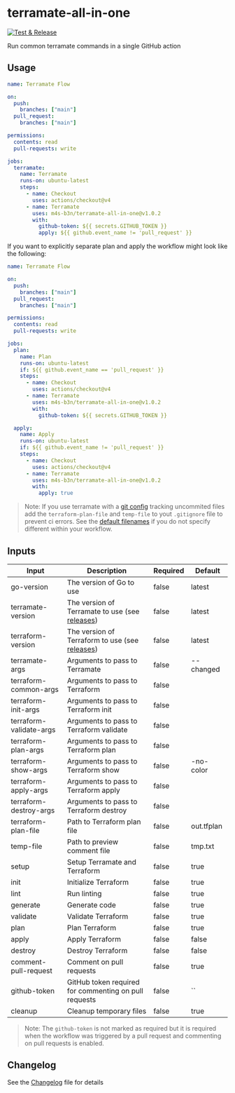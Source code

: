 # terramate-all-in-one

[![Test & Release](https://github.com/m4s-b3n/terramate-all-in-one/actions/workflows/test-and-release.yml/badge.svg)](https://github.com/m4s-b3n/terramate-all-in-one/actions/workflows/test-and-release.yml)

Run common terramate commands in a single GitHub action

## Usage

```yaml
name: Terramate Flow

on:
  push:
    branches: ["main"]
  pull_request:
    branches: ["main"]

permissions:
  contents: read
  pull-requests: write

jobs:
  terramate:
    name: Terramate
    runs-on: ubuntu-latest
    steps:
      - name: Checkout
        uses: actions/checkout@v4
      - name: Terramate
        uses: m4s-b3n/terramate-all-in-one@v1.0.2
        with:
          github-token: ${{ secrets.GITHUB_TOKEN }}
          apply: ${{ github.event_name != 'pull_request' }}
```

If you want to explicitly separate plan and apply the workflow might look like the following:

```yaml
name: Terramate Flow

on:
  push:
    branches: ["main"]
  pull_request:
    branches: ["main"]

permissions:
  contents: read
  pull-requests: write

jobs:
  plan:
    name: Plan
    runs-on: ubuntu-latest
    if: ${{ github.event_name == 'pull_request' }}
    steps:
      - name: Checkout
        uses: actions/checkout@v4
      - name: Terramate
        uses: m4s-b3n/terramate-all-in-one@v1.0.2
        with:
          github-token: ${{ secrets.GITHUB_TOKEN }}

  apply:
    name: Apply
    runs-on: ubuntu-latest
    if: ${{ github.event_name != 'pull_request' }}
    steps:
      - name: Checkout
        uses: actions/checkout@v4
      - name: Terramate
        uses: m4s-b3n/terramate-all-in-one@v1.0.2
        with:
          apply: true
```

>Note: If you use terramate with a [git config](https://terramate.io/docs/cli/configuration/#terramate-config-git-block-schema) tracking uncommited files add the `terraform-plan-file` and `temp-file` to yout `.gitignore` file to prevent ci errors. See the [default filenames](#inputs) if you do not specify different within your workflow.

## Inputs

| Input | Description | Required | Default |
| --- | --- | --- | --- |
| go-version | The version of Go to use | false | latest |
| terramate-version | The version of Terramate to use (see [releases](https://github.com/terramate-io/terramate/releases)) | false | latest |
| terraform-version | The version of Terraform to use (see [releases](https://github.com/hashicorp/terraform/releases)) | false | latest |
| terramate-args | Arguments to pass to Terramate | false | --changed |
| terraform-common-args | Arguments to pass to Terraform | false |  |
| terraform-init-args | Arguments to pass to Terraform init | false |  |
| terraform-validate-args | Arguments to pass to Terraform validate | false |  |
| terraform-plan-args | Arguments to pass to Terraform plan | false |  |
| terraform-show-args | Arguments to pass to Terraform show | false | -no-color |
| terraform-apply-args | Arguments to pass to Terraform apply | false |  |
| terraform-destroy-args | Arguments to pass to Terraform destroy | false |  |
| terraform-plan-file | Path to Terraform plan file | false | out.tfplan |
| temp-file | Path to preview comment file | false | tmp.txt |
| setup | Setup Terramate and Terraform | false | true |
| init | Initialize Terraform | false | true |
| lint | Run linting | false | true |
| generate | Generate code | false | true |
| validate | Validate Terraform | false | true |
| plan | Plan Terraform | false | true |
| apply | Apply Terraform | false | false |
| destroy | Destroy Terraform | false | false |
| comment-pull-request | Comment on pull requests | false | true |
| github-token | GitHub token required for commenting on pull requests | false | `` |
| cleanup | Cleanup temporary files | false | true |

>Note: The `github-token` is not marked as required but it is required when the workflow was triggered by a pull request and commenting on pull requests is enabled.

## Changelog

See the [Changelog](./CHANGELOG.md) file for details
